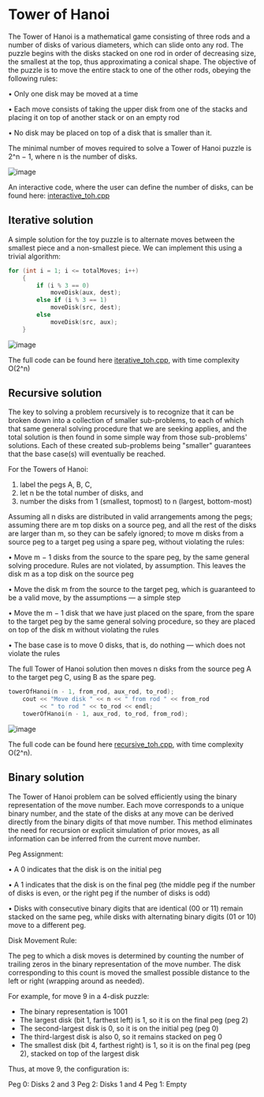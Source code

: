 # Tower of Hanoi

The Tower of Hanoi is a mathematical game consisting of three rods and a number of disks of various diameters, which can slide onto any rod. The puzzle begins with the disks stacked on one rod in order of decreasing size, the smallest at the top, thus approximating a conical shape. The objective of the puzzle is to move the entire stack to one of the other rods, obeying the following rules:

  • Only one disk may be moved at a time

  • Each move consists of taking the upper disk from one of the stacks and placing it on top of another stack or on an empty rod
  
  • No disk may be placed on top of a disk that is smaller than it.
  
The minimal number of moves required to solve a Tower of Hanoi puzzle is 2^n − 1, where n is the number of disks.

![image](https://github.com/user-attachments/assets/42c87262-748a-487d-8a75-800338cbf3e7)

An interactive code, where the user can define the number of disks, can be found here: [interactive_toh.cpp](https://github.com/aa6dcc/Tower-of-Hanoi/blob/main/src/interactive_toh.cpp)

## Iterative solution

A simple solution for the toy puzzle is to alternate moves between the smallest piece and a non-smallest piece.
We can implement this using a trivial algorithm:

```C
for (int i = 1; i <= totalMoves; i++)
    {
        if (i % 3 == 0)
            moveDisk(aux, dest);
        else if (i % 3 == 1)
            moveDisk(src, dest);
        else
            moveDisk(src, aux);
    }
```
![image](https://github.com/user-attachments/assets/a131e413-2ef6-4338-ad8b-91ffde556dec)

The full code can be found here [iterative_toh.cpp](https://github.com/aa6dcc/Tower-of-Hanoi/blob/main/src/iterative_toh.cpp), with time complexity O(2^n)

## Recursive solution

The key to solving a problem recursively is to recognize that it can be broken down into a collection of smaller sub-problems, to each of which that same general solving procedure that we are seeking applies, and the total solution is then found in some simple way from those sub-problems' solutions. Each of these created sub-problems being "smaller" guarantees that the base case(s) will eventually be reached. 

For the Towers of Hanoi:

  1) label the pegs A, B, C,
  2) let n be the total number of disks, and
  3) number the disks from 1 (smallest, topmost) to n (largest, bottom-most)

Assuming all n disks are distributed in valid arrangements among the pegs; assuming there are m top disks on a source peg, and all the rest of the disks are larger than m, so they can be safely ignored; to move m disks from a source peg to a target peg using a spare peg, without violating the rules:

  • Move m − 1 disks from the source to the spare peg, by the same general solving procedure. Rules are not violated, by assumption. This leaves the disk m as a top disk on the source peg
  
  • Move the disk m from the source to the target peg, which is guaranteed to be a valid move, by the assumptions — a simple step
  
  • Move the m − 1 disk that we have just placed on the spare, from the spare to the target peg by the same general solving procedure, so they are placed on top of the disk m without violating the rules
  
  • The base case is to move 0 disks, that is, do nothing — which does not violate the rules
  
The full Tower of Hanoi solution then moves n disks from the source peg A to the target peg C, using B as the spare peg.

```C
towerOfHanoi(n - 1, from_rod, aux_rod, to_rod);
    cout << "Move disk " << n << " from rod " << from_rod
         << " to rod " << to_rod << endl;
    towerOfHanoi(n - 1, aux_rod, to_rod, from_rod);
```
![image](https://github.com/user-attachments/assets/8f178855-cc5e-407b-b42f-c68d544f45b1)

The full code can be found here [recursive_toh.cpp](https://github.com/aa6dcc/Tower-of-Hanoi/blob/main/src/recursive_toh.cpp), with time complexity O(2^n).

## Binary solution

The Tower of Hanoi problem can be solved efficiently using the binary representation of the move number. Each move corresponds to a unique binary number, and the state of the disks at any move can be derived directly from the binary digits of that move number. This method eliminates the need for recursion or explicit simulation of prior moves, as all information can be inferred from the current move number.

Peg Assignment:

  • A 0 indicates that the disk is on the initial peg
  
  • A 1 indicates that the disk is on the final peg (the middle peg if the number of disks is even, or the right peg if the number of disks is odd)
  
  • Disks with consecutive binary digits that are identical (00 or 11) remain stacked on the same peg, while disks with alternating binary digits (01 or 10) move to a different peg.
  
Disk Movement Rule:

The peg to which a disk moves is determined by counting the number of trailing zeros in the binary representation of the move number. The disk corresponding to this count is moved the smallest possible distance to the left or right (wrapping around as needed).

For example, for move 9 in a 4-disk puzzle:

  - The binary representation is 1001
  - The largest disk (bit 1, farthest left) is 1, so it is on the final peg (peg 2)
  - The second-largest disk is 0, so it is on the initial peg (peg 0)
  - The third-largest disk is also 0, so it remains stacked on peg 0
  - The smallest disk (bit 4, farthest right) is 1, so it is on the final peg (peg 2), stacked on top of the largest disk

Thus, at move 9, the configuration is:

Peg 0: Disks 2 and 3
Peg 2: Disks 1 and 4
Peg 1: Empty
